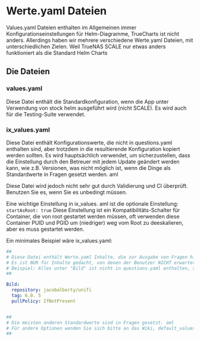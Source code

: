 # Werte.yaml Dateien

Values.yaml Dateien enthalten im Allgemeinen immer Konfigurationseinstellungen für Helm-Diagramme, TrueCharts ist nicht anders. Allerdings haben wir mehrere verschiedene Werte.yaml Dateien, mit unterschiedlichen Zielen. Weil TrueNAS SCALE nur etwas anders funktioniert als die Standard Helm Charts

## Die Dateien

### values.yaml

Diese Datei enthält die Standardkonfiguration, wenn die App unter Verwendung von stock helm ausgeführt wird (nicht SCALE). Es wird auch für die Testing-Suite verwendet.

### ix_values.yaml

Diese Datei enthält Konfigurationswerte, die nicht in questions.yaml enthalten sind, aber trotzdem in die resultierende Konfiguration kopiert werden sollten. Es wird hauptsächlich verwendet, um sicherzustellen, dass die Einstellung durch den Betreuer mit jedem Update geändert werden kann, wie z.B. Versionen, was nicht möglich ist, wenn die Dinge als Standardwerte in Fragen gesetzt werden. aml

Diese Datei wird jedoch nicht sehr gut durch Validierung und CI überprüft. Benutzen Sie es, wenn Sie es unbedingt müssen.

Eine wichtige Einstellung in ix_values. aml ist die optionale Einstellung: `startAsRoot: true` Diese Einstellung ist ein Kompatibilitäts-Schalter für Container, die von root gestartet werden müssen, oft verwenden diese Container PUID und PGID um (niedriger) weg vom Root zu deeskalieren, aber es muss gestartet werden.

Ein minimales Beispiel wäre ix_values.yaml:

```yaml
##
# Diese Datei enthält Werte.yaml Inhalte, die zur Ausgabe von Fragen hinzugefügt werden. aml
# Es ist NUR für Inhalte gedacht, von denen der Benutzer NICHT erwartet wird, dass er sich ändert.
# Beispiel: Alles unter "Bild" ist nicht in questions.yaml enthalten, sondern ist hier enthalten.
##

Bild:
  repository: jacobalberty/unifi
  tag: 6.0. 5
  pullPolicy: IfNotPresent


##
# Die meisten anderen Standardwerte sind in Fragen gesetzt. aml
# Für andere Optionen wenden Sie sich bitte an das Wiki, default_values.yaml oder das Common Library Chart
##

```
